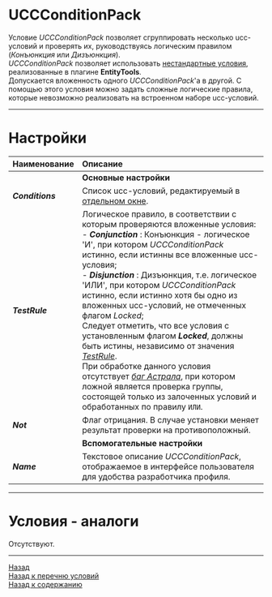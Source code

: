 # **UCCConditionPack**

Условие *UCCConditionPack* позволяет сгруппировать несколько ucc-условий и проверять их, руководствуясь логическим правилом (*Конъюнкция* или *Дизъюнкция*).  
*UCCConditionPack* позволяет использовать [нестандартные условия](../EntityTools-UccExtensions-RU.md#Условия "UCC условия"), реализованные в плагине **EntityTools**.  
Допускается вложенность одного *UCCConditionPack*'a в другой. С помощью этого условия можно задать сложные логические правила, которые невозможно реализовать на встроенном наборе ucc-условий.

---

# **Настройки**

| **Наименование** | **Описание** 
|:-----------------|:-------------
|| **Основные настройки**
|<a name ="ref-Conditions">***Conditions***</a><br/> | Список ucc-условий, редактируемый в [отдельном окне](../UccConditionListEditor-RU.md "Редактор ListConditions").
|<a name ="ref-TestRule">***TestRule***</a> | Логическое правило, в соответствии с которым проверяются вложенные условия:<br/>- ***Conjunction*** : Конъюнкция - логическое 'И', при котором *UCCConditionPack* истинно, если истинны все вложенные ucc-условия;<br/>- ***Disjunction*** : Дизъюнкция, т.е. логическое 'ИЛИ', при котором *UCCConditionPack* истинно, если истинно хотя бы одно из вложенных ucc-условий, не отмеченных флагом *Locked*;<br/>Следует отметить, что все условия с установленным флагом ***Locked***, должны быть истины, независимо от значения [*TestRule*](#ref-TestRule). <br/>При обработке данного условия отсутствует [*баг Астрала*](https://www.neverwinter-bot.com/forums/viewtopic.php?p=43910#p43910 "Описан в 'Примере 4'"), при котором ложной является проверка группы, состоящей только из залоченных условий и обработанных по правилу ``ИЛИ``.
|<a name ="ref-Not">***Not***</a> | Флаг отрицания. В случае установки меняет результат проверки на противоположный.
|| **Вспомогательные настройки**
|<a name ="ref-Name">***Name***</a> | Текстовое описание *UCCConditionPack*, отображаемое в интерфейсе пользователя для удобства разработчика профиля.

---

# **Условия - аналоги**
Отсутствуют.

---

<a href="javascript:history.back()">Назад</a>  
[Назад к перечню условий](../EntityTools-UccExtensions-RU.md#ref-Conditions)  
[Назад к содержанию](../../index.md)